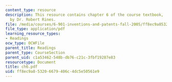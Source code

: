 ```yaml
---
content_type: resource
description: This resource contains chapter 6 of the course textbook, 'Create or Perish',
  by Dr. Robert Rines.
file: /media/courses/6-901-inventions-and-patents-fall-2005/ff8ec9a853206679406c4dc5e50561e9_ch6.pdf
file_type: application/pdf
learning_resource_types:
- Readings
ocw_type: OCWFile
parent_title: Readings
parent_type: CourseSection
parent_uid: c1a53462-548b-db76-c21c-3fbf19287e83
resourcetype: Document
title: ch6.pdf
uid: ff8ec9a8-5320-6679-406c-4dc5e50561e9
---
```


